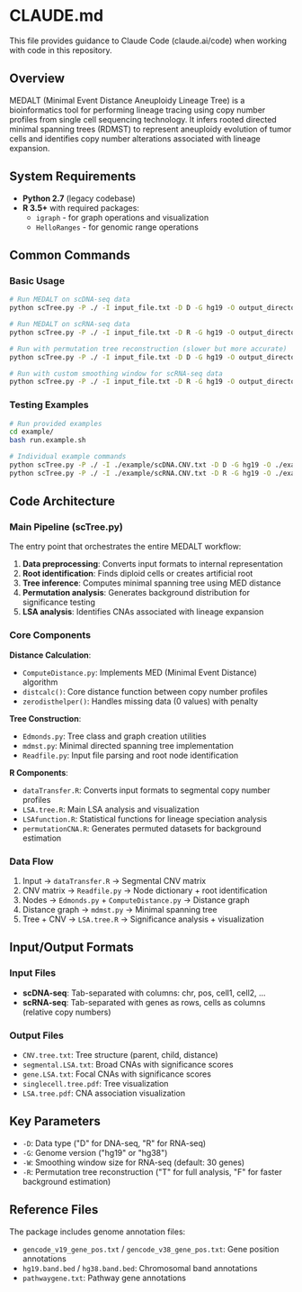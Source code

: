 # CLAUDE.md

This file provides guidance to Claude Code (claude.ai/code) when working with code in this repository.

## Overview

MEDALT (Minimal Event Distance Aneuploidy Lineage Tree) is a bioinformatics tool for performing lineage tracing using copy number profiles from single cell sequencing technology. It infers rooted directed minimal spanning trees (RDMST) to represent aneuploidy evolution of tumor cells and identifies copy number alterations associated with lineage expansion.

## System Requirements

- **Python 2.7** (legacy codebase)
- **R 3.5+** with required packages:
  - `igraph` - for graph operations and visualization
  - `HelloRanges` - for genomic range operations

## Common Commands

### Basic Usage
```bash
# Run MEDALT on scDNA-seq data
python scTree.py -P ./ -I input_file.txt -D D -G hg19 -O output_directory

# Run MEDALT on scRNA-seq data  
python scTree.py -P ./ -I input_file.txt -D R -G hg19 -O output_directory

# Run with permutation tree reconstruction (slower but more accurate)
python scTree.py -P ./ -I input_file.txt -D D -G hg19 -O output_directory -R T

# Run with custom smoothing window for scRNA-seq data
python scTree.py -P ./ -I input_file.txt -D R -G hg19 -O output_directory -W 50
```

### Testing Examples
```bash
# Run provided examples
cd example/
bash run.example.sh

# Individual example commands
python scTree.py -P ./ -I ./example/scDNA.CNV.txt -D D -G hg19 -O ./example/outputDNA
python scTree.py -P ./ -I ./example/scRNA.CNV.txt -D R -G hg19 -O ./example/outputRNA
```

## Code Architecture

### Main Pipeline (scTree.py)
The entry point that orchestrates the entire MEDALT workflow:
1. **Data preprocessing**: Converts input formats to internal representation
2. **Root identification**: Finds diploid cells or creates artificial root
3. **Tree inference**: Computes minimal spanning tree using MED distance
4. **Permutation analysis**: Generates background distribution for significance testing
5. **LSA analysis**: Identifies CNAs associated with lineage expansion

### Core Components

**Distance Calculation**:
- `ComputeDistance.py`: Implements MED (Minimal Event Distance) algorithm
- `distcalc()`: Core distance function between copy number profiles
- `zerodisthelper()`: Handles missing data (0 values) with penalty

**Tree Construction**:
- `Edmonds.py`: Tree class and graph creation utilities
- `mdmst.py`: Minimal directed spanning tree implementation
- `Readfile.py`: Input file parsing and root node identification

**R Components**:
- `dataTransfer.R`: Converts input formats to segmental copy number profiles
- `LSA.tree.R`: Main LSA analysis and visualization
- `LSAfunction.R`: Statistical functions for lineage speciation analysis
- `permutationCNA.R`: Generates permuted datasets for background estimation

### Data Flow
1. Input → `dataTransfer.R` → Segmental CNV matrix
2. CNV matrix → `Readfile.py` → Node dictionary + root identification
3. Nodes → `Edmonds.py` + `ComputeDistance.py` → Distance graph
4. Distance graph → `mdmst.py` → Minimal spanning tree
5. Tree + CNV → `LSA.tree.R` → Significance analysis + visualization

## Input/Output Formats

### Input Files
- **scDNA-seq**: Tab-separated with columns: chr, pos, cell1, cell2, ...
- **scRNA-seq**: Tab-separated with genes as rows, cells as columns (relative copy numbers)

### Output Files
- `CNV.tree.txt`: Tree structure (parent, child, distance)
- `segmental.LSA.txt`: Broad CNAs with significance scores
- `gene.LSA.txt`: Focal CNAs with significance scores  
- `singlecell.tree.pdf`: Tree visualization
- `LSA.tree.pdf`: CNA association visualization

## Key Parameters

- `-D`: Data type ("D" for DNA-seq, "R" for RNA-seq)
- `-G`: Genome version ("hg19" or "hg38")
- `-W`: Smoothing window size for RNA-seq (default: 30 genes)
- `-R`: Permutation tree reconstruction ("T" for full analysis, "F" for faster background estimation)

## Reference Files

The package includes genome annotation files:
- `gencode_v19_gene_pos.txt` / `gencode_v38_gene_pos.txt`: Gene position annotations
- `hg19.band.bed` / `hg38.band.bed`: Chromosomal band annotations
- `pathwaygene.txt`: Pathway gene annotations